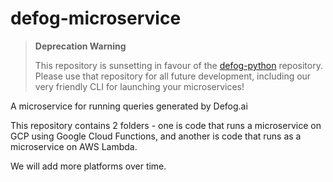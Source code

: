 # defog-microservice

> **Deprecation Warning**
> 
> This repository is sunsetting in favour of the [defog-python](https://github.com/defog-ai/defog-python) repository. Please use that repository for all future development, including our very friendly CLI for launching your microservices!

A microservice for running queries generated by Defog.ai

This repository contains 2 folders - one is code that runs a microservice on GCP using Google Cloud Functions, and another is code that runs as a microservice on AWS Lambda.

We will add more platforms over time.
